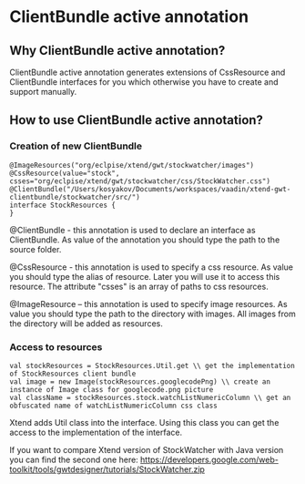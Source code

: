 ClientBundle active annotation 
==============================

Why ClientBundle active annotation?
-----------------------------------
ClientBundle active annotation generates extensions of CssResource and ClientBundle interfaces for you which otherwise you have to create and support manually.

How to use ClientBundle active annotation?
------------------------------------------

### Creation of new ClientBundle
```
@ImageResources("org/eclpise/xtend/gwt/stockwatcher/images")
@CssResource(value="stock", csses="org/eclpise/xtend/gwt/stockwatcher/css/StockWatcher.css")
@ClientBundle("/Users/kosyakov/Documents/workspaces/vaadin/xtend-gwt-clientbundle/stockwatcher/src/")
interface StockResources {
}
```
@ClientBundle - this annotation is used to declare an interface as ClientBundle. 
As value of the annotation you should type the path to the source folder.

@CssResource - this annotation is used to specify a css resource. 
As value you should type the alias of resource. Later you will use it to access this resource.
The attribute "csses" is an array of paths to css resources.

@ImageResource – this annotation is used to specify image resources.
As value you should type the path to the directory with images. All images from the directory will be added as resources.

### Access to resources
```
val stockResources = StockResources.Util.get \\ get the implementation of StockResources client bundle
val image = new Image(stockResources.googlecodePng) \\ create an instance of Image class for googlecode.png picture
val className = stockResources.stock.watchListNumericColumn \\ get an obfuscated name of watchListNumericColumn css class
```
Xtend adds Util class into the interface. Using this class you can get the access to the implementation of the interface.

If you want to compare Xtend version of StockWatcher with Java version you can find the second one here:
https://developers.google.com/web-toolkit/tools/gwtdesigner/tutorials/StockWatcher.zip



